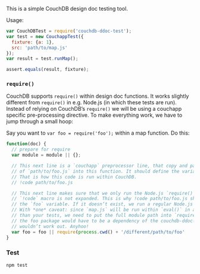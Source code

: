 This is a simple CouchDB design doc testing tool.

Usage:

```javascript
var CouchDBTest = require('couchdb-ddoc-test');
var test = new CouchappTest({
  fixture: {a: 1},
  src: 'path/to/map.js'
});
var result = test.runMap();

assert.equals(result, fixture);

```

### `require()`

CouchDB supports `require()` within design doc functions. It works slightly
different from `require()` in e.g. Node.js (in which these tests are run).
Instead of relying on CouchDB’s `require()` we will be using a couchapp
specific pre-processing directive. To make everything work, we have to
jump through a small hoop:

Say you want to `var foo = require('foo');` within a map function. Do this:

```javascript
function(doc) {
  // prepare for require
  var module = module || {};

  // This next line is a `couchapp` preprocessor line, that copy and pastes the contents
  // of `path/to/foo.js` into this function. It should define the variable `foo`.
  // That is how this code is run within CouchDB.
  // !code path/to/foo.js

  // This next line makes sure that we only run the Node.js `require()` when the
  // `!code` macro is not expanded. This is why !code path/to/foo.js should create
  // the `foo` variable. If it doesn’t exist, we run a regular Node.js `require()`.
  // With *one* caveat: since `map.js` will be run within `eval()` in another module
  // than your tests, we need to put the full module path into `require()`, otherwise,
  // the foo package would have to be a dependency of the couchdb-ddoc-test package, which
  // wouldn’t work out. Anyhoo!
  var foo = foo || require(process.cwd() + '/different/path/to/foo'
}
```

### Test

`npm test`
